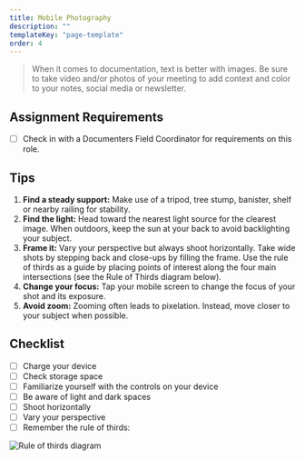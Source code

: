 ```yaml
---
title: Mobile Photography
description: ""
templateKey: "page-template"
order: 4
---
```


> When it comes to documentation, text is better with images. Be sure to take video and/or photos of your meeting to add context and color to your notes, social media or newsletter.

## Assignment Requirements

- [ ] Check in with a Documenters Field Coordinator for requirements on this role.

## Tips

1. **Find a steady support:** Make use of a tripod, tree stump, banister, shelf or nearby railing for stability.
2. **Find the light:** Head toward the nearest light source for the clearest image. When outdoors, keep the sun at your back to avoid backlighting your subject.
3. **Frame it:** Vary your perspective but always shoot horizontally. Take wide shots by stepping back and close-ups by filling the frame. Use the rule of thirds as a guide by placing points of interest along the four main intersections (see the Rule of Thirds diagram below).
4. **Change your focus:** Tap your mobile screen to change the focus of your shot and its exposure.
5. **Avoid zoom:** Zooming often leads to pixelation. Instead, move closer to your subject when possible.

## Checklist

- [ ] Charge your device
- [ ] Check storage space
- [ ] Familiarize yourself with the controls on your device
- [ ] Be aware of light and dark spaces
- [ ] Shoot horizontally
- [ ] Vary your perspective
- [ ] Remember the rule of thirds:

![Rule of thirds diagram](/img/thirds.png)
